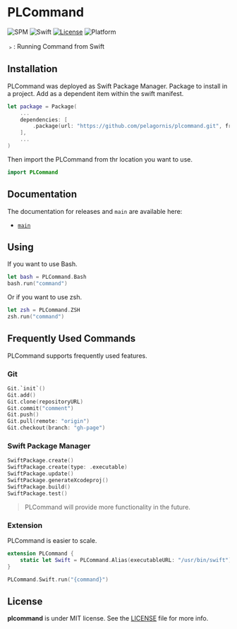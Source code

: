 # PLCommand
![SPM](https://img.shields.io/badge/SPM-compatible-brightgreen.svg)
![Swift](https://img.shields.io/badge/Swift-5.7-orange.svg)
[![License](https://img.shields.io/github/license/pelagornis/PLCommand)](https://github.com/pelagornis/PLCommand/blob/main/LICENSE)
![Platform](https://img.shields.io/badge/platforms-macOS%2010.5-red)

﹥: Running Command from Swift

## Installation
PLCommand was deployed as Swift Package Manager. Package to install in a project. Add as a dependent item within the swift manifest.
```swift
let package = Package(
    ...
    dependencies: [
        .package(url: "https://github.com/pelagornis/plcommand.git", from: "1.1.1")
    ],
    ...
)
```
Then import the PLCommand from thr location you want to use.

```swift
import PLCommand
```
## Documentation
The documentation for releases and ``main`` are available here:
- [``main``](https://pelagornis.github.io/plcommand/main/documentation/plcommand)


## Using
If you want to use Bash.
```swift
let bash = PLCommand.Bash
bash.run("command")
```
Or if you want to use zsh.
```swift
let zsh = PLCommand.ZSH
zsh.run("command")
```

## Frequently Used Commands
PLCommand supports frequently used features.

### Git
```swift
Git.`init`()
Git.add()
Git.clone(repositoryURL)
Git.commit("comment")
Git.push()
Git.pull(remote: "origin")
Git.checkout(branch: "gh-page")
```

### Swift Package Manager
```swift
SwiftPackage.create()
SwiftPackage.create(type: .executable)
SwiftPackage.update()
SwiftPackage.generateXcodeproj()
SwiftPackage.build()
SwiftPackage.test()
```

> PLCommand will provide more functionality in the future.


### Extension
PLCommand is easier to scale.

```swift
extension PLCommand {
    static let Swift = PLCommand.Alias(executableURL: "/usr/bin/swift")
}

PLCommand.Swift.run("{command}")
```


## License
**plcommand** is under MIT license. See the [LICENSE](LICENSE) file for more info.
